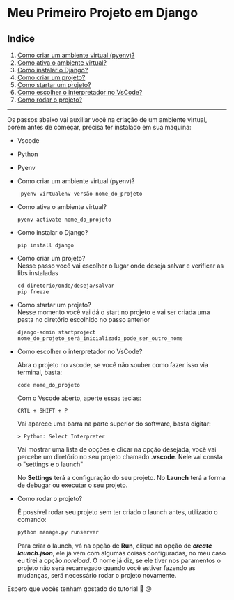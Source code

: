 # Meu Primeiro Projeto em Django

## Indice
1. [Como criar um ambiente virtual (pyenv)?](pyenv)
2. [Como ativa o ambiente virtual?](ativa)
3. [Como instalar o Django?](Django) 
4. [Como criar um projeto?](criar)
5. [Como startar um projeto?](startar)
6. [Como escolher o interpretador no VsCode?](VsCode)
7. [Como rodar o projeto?](rodar)

* * * 

Os passos abaixo vai auxiliar você na criação de um ambiente virtual, porém antes de começar, precisa ter instalado em sua maquina:

* Vscode
* Python
* Pyenv

* Como criar um ambiente virtual (pyenv)?  
  
  ~~~
   pyenv virtualenv versão nome_do_projeto 
   ~~~

* Como ativa o ambiente virtual?  

  ~~~
  pyenv activate nome_do_projeto
  ~~~

* Como instalar o Django?  
  
  ~~~
  pip install django
  ~~~

* Como criar um projeto?  
Nesse passo vocẽ vai escolher o lugar onde deseja salvar e verificar as libs instaladas  
  
  ~~~
  cd diretorio/onde/deseja/salvar 
  pip freeze
  ~~~

* Como startar um projeto?  
Nesse momento você vai dá o start no projeto e vai ser criada uma pasta no diretório escolhido no passo anterior

    ~~~
    django-admin startproject nome_do_projeto_será_inicializado_pode_ser_outro_nome
    ~~~

* Como escolher o interpretador no VsCode?  
  
  Abra o projeto no vscode, se você não souber como fazer isso via terminal, basta:
  
  ~~~
  code nome_do_projeto
  ~~~

  Com o Vscode aberto, aperte essas teclas:

  ~~~
  CRTL + SHIFT + P
  ~~~

  Vai aparece uma barra na parte superior do software, basta digitar:
    
    ~~~
    > Python: Select Interpreter
    ~~~

  Vai mostrar uma lista de opções e clicar na opção desejada, você vai percebe um diretório no seu projeto chamado **.vscode**. Nele vai consta o "settings e o launch"

  No **Settings** terá a configuração do seu projeto.
  No **Launch** terá a forma de debugar ou executar o seu projeto.

* Como rodar o projeto?  
  
  É possível rodar seu projeto sem ter criado o launch antes, utilizado o comando:

  ~~~python 
  python manage.py runserver
  ~~~

  Para criar o launch, vá na opção de **Run**, clique na opção de **_create launch.json_**, ele já vem com algumas coisas configuradas, no meu caso eu tirei a opção _noreload_. O nome já diz, se ele tiver nos paramentos o projeto não será recarregado quando você estiver fazendo as mudanças, será necessário rodar o projeto novamente.

 Espero que vocês tenham gostado do tutorial  :facepunch: :kissing_heart:
  
